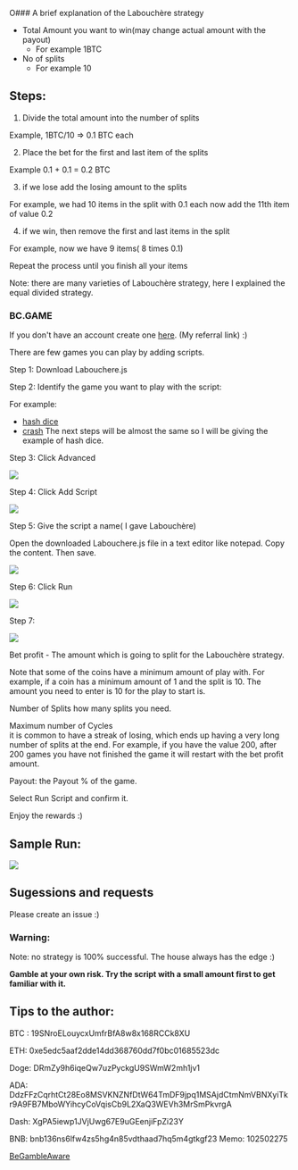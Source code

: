 O### A brief explanation of the Labouchère strategy
 

 - Total Amount you want to win(may change actual amount with the payout)
    * For example 1BTC
 - No of splits
    * For example 10


## Steps: 

1) Divide the total amount into the number of splits

Example, 1BTC/10 => 0.1 BTC each

2) Place the bet for the first and last item of the splits

Example 0.1 + 0.1 = 0.2 BTC

3) if we lose add the losing amount to the splits 

For example, we had 10 items in the split with 0.1 each now  add the 11th item of value 0.2

4) if we win, then remove the first and last items in the split

For example, now we have 9 items( 8 times 0.1) 

Repeat the process until you finish all your items

Note: there are many varieties of Labouchère strategy, here I explained the equal divided strategy. 

 

### BC.GAME
If you don't have an account create one [here](https://bc.game/i-2e5k2gdj-n/). (My referral link) :) 

There are few games you can play by adding scripts. 

Step 1: Download Labouchere.js

Step 2: Identify the game you want to play with the script:

For example:

 - [hash dice](https://bc.game/crash)
 - [crash](https://bc.game/crash)
The next steps will be almost the same so I will be giving the example of hash dice.

Step 3:  Click Advanced

![](https://cdn.publish0x.com/prod/fs/cachedimages/1631971913-9a210ccd89e268993ad78f9d0019b8d569aff8399e6be674aa41690cf4030524.webp)

Step 4: Click Add Script

![](https://cdn.publish0x.com/prod/fs/cachedimages/2228636055-21cc0e69ea432730115067c6871c68efc03993d7a1cff62aa7b9a0c7b1faaacc.webp)

Step 5: Give the script a name( I gave Labouchère)

Open the downloaded Labouchere.js file in a text editor like notepad. Copy the content. Then save.

![](https://cdn.publish0x.com/prod/fs/cachedimages/1619210490-04912b7d06514c3165e285507c087cbf2534413a3e4d6702b3cf455b1c8d74d5.webp)

Step 6:  Click Run

![](https://cdn.publish0x.com/prod/fs/cachedimages/2228636055-66d2796cc9eadef40b17909e2abe91645d919b1785ec677ef0a96e6446a1ec77.webp)

Step 7: 

![](https://cdn.publish0x.com/prod/fs/cachedimages/839433040-792605a3355495569fe7c04b8526f0f661b6f64216da718d1232c89a6e834bd1.webp)

Bet profit - The amount which is going to split for the Labouchère strategy.  

Note that some of the coins have a minimum amount of play with. For example, if a coin has a minimum amount of 1 and the split is 10. The amount you need to enter is 10 for the play to start is.  

Number of Splits how many splits you need.  

Maximum number of Cycles  
it is common to have a streak of losing, which ends up having a very long number of splits at the end.  For example, if you have the value 200, after 200 games you have not finished the game it will restart with the bet profit amount. 

Payout: the Payout % of the game.   

Select Run Script and confirm it.  

Enjoy the rewards :)  

## Sample Run:
![](https://cdn.publish0x.com/prod/fs/cachedimages/4156028525-b5b12980d809ddc0138343afbbed15178d2cd363b5e05c9bfd0e404db36f84ec.webp)

## Sugessions and requests 
Please create an issue :) 

 
### Warning:
Note: no strategy is 100% successful. The house always has the edge :) 

**Gamble at your own risk. Try the script with a small amount first to get familiar with it.**

 
## Tips to the author:
 
BTC : 19SNroELouycxUmfrBfA8w8x168RCCk8XU

ETH: 0xe5edc5aaf2dde14dd368760dd7f0bc01685523dc

Doge: DRmZy9h6iqeQw7uzPyckgU9SWmW2mh1jv1

ADA: DdzFFzCqrhtCt28Eo8MSVKNZNfDtW64TmDF9jpq1MSAjdCtmNmVBNXyiTkr9A9FB7MboWYihcyCoVqisCb9L2XaQ3WEVh3MrSmPkvrgA

Dash: XgPA5iewp1JVjUwg67E9uGEenjiFpZi23Y

BNB: bnb136ns6lfw4zs5hg4n85vdthaad7hq5m4gtkgf23 Memo: 102502275

 

[BeGambleAware](https://www.begambleaware.org/)
